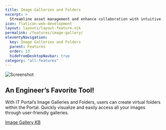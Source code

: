 ```yaml
---
title: Image Galleries and Folders
excerpt: >
  Streamline asset management and enhance collaboration with intuitive organization
icon: flaticon-web-development
layout: layouts/layout-feature.njk
permalink: /features/image-gallery/
eleventyNavigation:
  key: Image Galleries and Folders
  parent: Features
  order: 13
  hideFromDesktopNavbar: true
category: "all-features"
---
```


<img class="img-fluid mb-4" src="/assets/migrated/1550146314963.png" alt="Screenshot">

## An Engineer’s Favorite Tool!

With IT Portal’s Image Galleries and Folders, users can create virtual folders within the Portal. Quickly visualize and easily access all your images through user-friendly galleries.

<a href="http://kb.siportal.com/portal3/kb/#article/?rID=KB&KBID=73&Method=View&Permalink=3F28241D477D7F5D475B535C627E705648465056617F702E3F40DAEDACCE0E02BD4C81833CAC2164EBED93EF2C86826296391C94B729E46D59236982912ED30260" class="read-more">Image Gallery KB</a>
